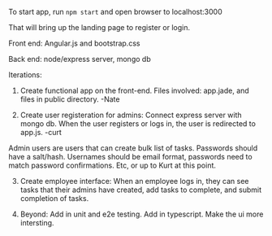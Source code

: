 To start app, run `npm start` and open browser to localhost:3000

That will bring up the landing page to register or login.

Front end: Angular.js and bootstrap.css

Back end: node/express server, mongo db

Iterations:
1. Create functional app on the front-end.  Files involved: app.jade, and files in public directory. -Nate

2. Create user registeration for admins: Connect express server with mongo db.  When the user registers or logs in, the user is redirected to app.js. -curt

Admin users are users that can create bulk list of tasks.  Passwords should have a salt/hash. Usernames should be email format, passwords need to match password confirmations.  Etc, or up to Kurt at this point.

3. Create employee interface: When an employee logs in, they can see tasks that their admins have created, add tasks to complete, and submit completion of tasks.

4. Beyond: Add in unit and e2e testing.  Add in typescript.  Make the ui more intersting.